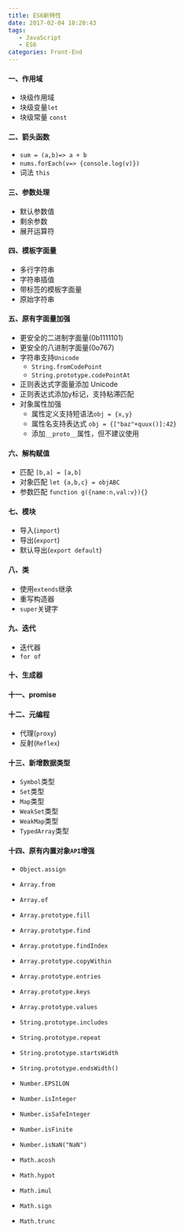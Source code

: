 ```yaml
---
title: ES6新特性
date: 2017-02-04 18:20:43
tags: 
   - JavaScript
   - ES6
categories: Front-End
---
```


#### 一、作用域

- 块级作用域
- 块级变量`let`
- 块级常量 `const`
  
#### 二、箭头函数

- `sum = (a,b)=> a + b`
- `nums.forEach(v=> {console.log(v)})`
- 词法 `this`
 
#### 三、参数处理

- 默认参数值
- 剩余参数
- 展开运算符

#### 四、模板字面量

- 多行字符串
- 字符串插值
- 带标签的模板字面量
- 原始字符串

#### 五、原有字面量加强

- 更安全的二进制字面量(0b1111101)
- 更安全的八进制字面量(0o767)
- 字符串支持`Unicode`
  - `String.fromCodePoint`
  - `String.prototype.codePointAt`
- 正则表达式字面量添加 Unicode
- 正则表达式添加y标记，支持粘滞匹配
- 对象属性加强
  - 属性定义支持短语法`obj = {x,y}`
  - 属性名支持表达式 `obj = {["baz"+quux()]:42}`
  - 添加`__proto__`属性，但不建议使用
  
#### 六、解构赋值

- 匹配 `[b,a] = [a,b]`
- 对象匹配 `let {a,b,c} = objABC`
- 参数匹配 `function g({name:n,val:v}){}`

#### 七、模块


- 导入(`import`)
- 导出(`export`)
- 默认导出(`export default`)

#### 八、类


- 使用`extends`继承
- 重写构造器
- `super`关键字

#### 九、迭代


- 迭代器
- `for of`

#### 十、生成器


#### 十一、promise


#### 十二、元编程

- 代理(`proxy`)
- 反射(`Reflex`)

#### 十三、新增数据类型

- `Symbol`类型
- `Set`类型
- `Map`类型
- `WeakSet`类型
- `WeakMap`类型
- `TypedArray`类型

#### 十四、原有内置对象`API`增强

- `Object.assign`

- `Array.from`

- `Array.of`

- `Array.prototype.fill`

- `Array.prototype.find`

- `Array.prototype.findIndex`

- `Array.prototype.copyWithin`

- `Array.prototype.entries`

- `Array.prototype.keys`

- `Array.prototype.values`

- `String.prototype.includes`

- `String.prototype.repeat`

- `String.prototype.startsWidth`

- `String.prototype.endsWidth()`

- `Number.EPSILON`

- `Number.isInteger`

- `Number.isSafeInteger`

- `Number.isFinite`

- `Number.isNaN("NaN")`

- `Math.acosh`

- `Math.hypot`

- `Math.imul`

- `Math.sign`

- `Math.trunc`